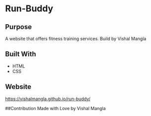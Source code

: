 # Run-Buddy
## Purpose
A website that offers fitness training services.
Build by Vishal Mangla


## Built With
* HTML
* CSS

## Website
https://vishalmangla.github.io/run-buddy/

##Contribution
Made with Love by Vishal Mangla
